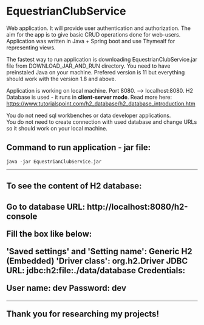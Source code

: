 # EquestrianClubService
Web application. It will provide user authentication and authorization. The aim for the app is to give basic CRUD operations done for web-users.
Application was written in Java + Spring boot and use Thymealf for representing views.

The fastest way to run application is downloading EquestrianClubService.jar file from DOWNLOAD_JAR_AND_RUN directory. 
You need to have preinstaled Java on your machine. Prefered version is 11 but everything should work with the version 1.8 and above.

Application is working on local machine. Port 8080. --> localhost:8080. H2 Database is used - it runs in <b>client-server mode</b>. 
Read more here: https://www.tutorialspoint.com/h2_database/h2_database_introduction.htm 

You do not need sql workbenches or data developer applications. <br>
You do not need to create connection with used database and change URLs so it should work on your local machine.  

<h2>Command to run application - jar file: </h2>

```
java -jar EquestrianClubService.jar
```
<hr>
<h2>To see the content of H2 database:<h2>

Go to database URL: http://localhost:8080/h2-console

Fill the box like below:

'Saved settings' and 'Setting name': Generic H2 (Embedded)
'Driver class': org.h2.Driver
JDBC URL: jdbc:h2:file:./data/database
Credentials:

User name: dev
Password: dev
<hr>
Thank you for researching my projects! 
